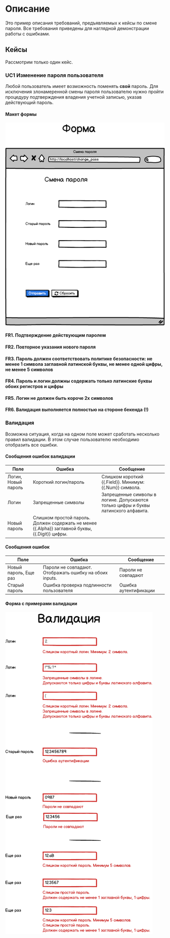 # Описание

Это пример описания требований, предъявляемых к кейсы по смене пароля.
Все требования приведены для наглядной демонстрации работы с ошибками.

## Кейсы

Рассмотрим только один кейс.

### UC1 Изменение пароля пользователя

Любой пользователь имеет возможность поменять **свой** пароль.
Для исключения злонамеренной смены пароля пользователю нужно пройти процедуру подтверждения владения учетной записью,
указав действующий пароль.

#### Макет формы

![form](images/change_pass.png)

#### FR1. Подтверждение действующим паролем

#### FR2. Повторное указания нового пароля

#### FR3. Пароль должен соответствовать политике безопасности: не менее 1 символа заглавной латинской буквы, не менее одной цифры, не менее 5 символов

#### FR4. Пароль и логин должны содержать только латинские буквы обоих регистров и цифры

#### FR5. Логин не должен быть короче 2х символов

#### FR6. Валидация выполняется полностью на стороне бекенда (!)

### Валидация

Возможна ситуация, когда на одном поле может сработать несколько правил валидации.
В этом случае пользователю необходимо отобразить все ошибки.

#### Сообщения ошибок валидации

| Поле | Ошибка | Сообщение |
| ---- | ------ | --------- |
| Логин, Новый пароль | Короткий логин/пароль | Слишком короткий {{.Field}}. Минимум: {{.Num}} символа. |
| Логин | Запрещенные символы | Запрещенные символы в логине. Допускаются только цифры и буквы латинского алфавита. |
| Новый пароль | Слишком простой пароль. Должен содержать не менее {{.Alpha}} заглавной буквы, {{.Digit}} цифры. |

#### Сообщения ошибок

| Поле | Ошибка | Сообщение |
| ---- | ------ | --------- |
| Новый пароль, Еще раз | Пароли не совпадают. Отображать ошибку на обоих inputs. | Пароли не совпадают |
| Старый пароль | Ошибка проверка подлинности пользователя | Ошибка аутентификации |

#### Форма с примерами валидации

![validation](images/change_pass_validation.png)
